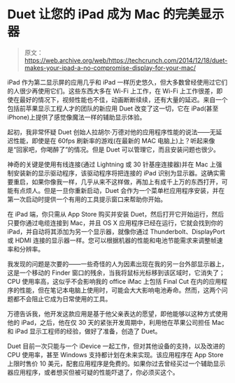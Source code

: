 # Duet 让您的 iPad 成为 Mac 的完美显示器 

> 原文：<https://web.archive.org/web/https://techcrunch.com/2014/12/18/duet-makes-your-ipad-a-no-compromise-display-for-your-mac/>

iPad 作为第二显示屏的应用几乎和 iPad 一样历史悠久，但大多数曾经使用过它们的人很少再使用它们。这些东西大多在 Wi-Fi 上工作，在 Wi-Fi 上工作很差，即使在最好的情况下，视频性能也不佳，动画断断续续，还有大量的延迟。来自一个包括前苹果显示工程人才的团队的新应用 Duet 改变了这一切，它在 iPad(甚至 iPhone)上提供了感觉像魔法一样的辅助显示体验。

起初，我非常怀疑 Duet 创始人拉胡尔·万德对他的应用程序性能的说法——无延迟性能，即使是在 60fps 刷新率的游戏(在最新的 MAC 电脑上)上？听起来像是“回家吧，你喝醉了”的情况。但是 Duet 可以管理它，而且安装问题也很少。

神奇的关键是使用有线连接(通过 Lightning 或 30 针基座连接器)并在 Mac 上强制安装新的显示驱动程序，该驱动程序将把连接的 iPad 识别为显示器。这确实需要重启，如果你像我一样，几乎从来不这样做，再加上有成千上万的东西打开，可能有点烦人。但是一旦你重新启动，Duet 会作为一个菜单栏应用程序安装，并在第一次启动时提供一个有用的工具提示窗口来帮助你开始。

在 iPad 端，你只需从 App Store 购买并安装 Duet，然后打开它开始运行，然后只要你通过电缆连接到 Mac，并且 OS X 应用程序已经在运行，它就会找到你的 iPad，并自动将其添加为另一个显示器，就像你通过 Thunderbolt、DisplayPort 或 HDMI 连接的显示器一样。您可以根据机器的性能和电池节能需求来调整帧速率和分辨率。

我发现的问题是次要的——一些奇怪的人为因素出现在我的另一台外部显示器上，这是一个移动的 Finder 窗口的残余，当我将鼠标光标移到该区域时，它消失了；CPU 使用率高，这似乎不会影响我的 office iMac 上包括 Final Cut 在内的应用程序的性能，但在笔记本电脑上使用时，可能会大大影响电池寿命。然而，这两个问题都不会阻止它成为日常使用的工具。

万德告诉我，他开发这款应用是基于他父亲表达的愿望，即他能够以这种方式使用他的 iPad，之后，他在仅 30 天的紧张开发周期中，利用他在苹果公司担任 Mac 和 iPad 显示工程师的经验，做好了准备，创造了 Duet。

Duet 目前一次只能与一个 iDevice 一起工作，但对其他设备的支持，以及改进的 CPU 使用率，甚至 Windows 支持都计划在未来实现。该应用程序在 App Store 上限时售价 10 美元，配套应用程序是免费的。如果你过去曾经买过一个辅助显示器应用程序，或者想买但被可疑的性能吓退了，你必须买这个。
